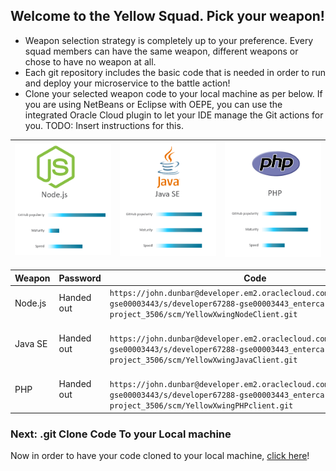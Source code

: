 ## Welcome to the Yellow Squad. Pick your weapon! ##

+ Weapon selection strategy is completely up to your preference. Every squad members can have the same weapon, different weapons or chose to have no weapon at all.
+ Each git repository includes the basic code that is needed in order to run and deploy your microservice to the battle action!
+ Clone your selected weapon code to your local machine as per below. If you are using NetBeans or Eclipse with OEPE, you can use the integrated Oracle Cloud plugin to let your IDE manage the Git actions for you. TODO: Insert instructions for this.

| ![Red Squad](nodejs.png)  | ![Blue Squad](javase.png) | ![Black Squad](php.png) |
|:---:|:---:|:---:|

| Weapon        | Password     | Code  |
| ------------- |-------------| -----|
| Node.js      | Handed out | ``` https://john.dunbar@developer.em2.oraclecloud.com/developer67288-gse00003443/s/developer67288-gse00003443_entercard-project_3506/scm/YellowXwingNodeClient.git ``` |
| Java SE      | Handed out      |   ```  https://john.dunbar@developer.em2.oraclecloud.com/developer67288-gse00003443/s/developer67288-gse00003443_entercard-project_3506/scm/YellowXwingJavaClient.git ``` |
| PHP | Handed out      |  ```  https://john.dunbar@developer.em2.oraclecloud.com/developer67288-gse00003443/s/developer67288-gse00003443_entercard-project_3506/scm/YellowXwingPHPclient.git ``` |

### Next: .git Clone Code To your Local machine ###

Now in order to have your code cloned to your local machine, [click here](../clonecode.md)!
